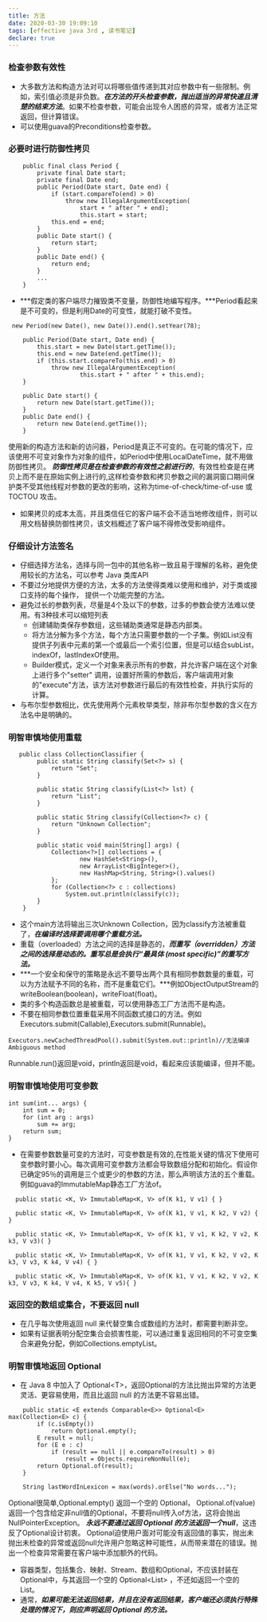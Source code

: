 ```yaml
---
title: 方法
date: 2020-03-30 19:09:10
tags: [effective java 3rd , 读书笔记]
declare: true
---
```

### 检查参数有效性
+ 大多数方法和构造方法对可以将哪些值传递到其对应参数中有一些限制。例如，索引值必须是非负数。***在方法的开头检查参数，抛出适当的异常快速且清楚的结束方法***。如果不检查参数，可能会出现令人困惑的异常，或者方法正常返回，但计算错误。
+ 可以使用guava的Preconditions检查参数。
<!-- more -->

### 必要时进行防御性拷贝
```
    public final class Period {
        private final Date start;
        private final Date end;
        public Period(Date start, Date end) {
            if (start.compareTo(end) > 0)
                throw new IllegalArgumentException(
                    start + " after " + end);
                    this.start = start;
            this.end = end;
        }
        public Date start() {
            return start;
        }
        public Date end() {
            return end;
        } 
        ...
    }
```
+ ***假定类的客户端尽力摧毁类不变量，防御性地编写程序。***Period看起来是不可变的，但是利用Date的可变性，就能打破不变性。
```
 new Period(new Date(), new Date()).end().setYear(78);
```

```
    public Period(Date start, Date end) {
        this.start = new Date(start.getTime());
        this.end = new Date(end.getTime());
        if (this.start.compareTo(this.end) > 0)
            throw new IllegalArgumentException(
                    this.start + " after " + this.end);
    }

    public Date start() {
        return new Date(start.getTime());
    }
    public Date end() {
        return new Date(end.getTime());
    }
```
使用新的构造方法和新的访问器，Period是真正不可变的。在可能的情况下，应该使用不可变对象作为对象的组件，如Period中使用LocalDateTime，就不用做防御性拷贝。
***防御性拷贝是在检查参数的有效性之前进行的***，有效性检查是在拷贝上而不是在原始实例上进行的,这样检查参数和拷贝参数之间的漏洞窗口期间保护类不受其他线程对参数的更改的影响，这称为time-of-check/time-of-use 或 TOCTOU 攻击。
+ 如果拷贝的成本太高，并且类信任它的客户端不会不适当地修改组件，则可以用文档替换防御性拷贝，该文档概述了客户端不得修改受影响组件。

### 仔细设计方法签名
+ 仔细选择方法名，选择与同一包中的其他名称一致且易于理解的名称，避免使用较长的方法名，可以参考 Java 类库API
+ 不要过分地提供方便的方法，太多的方法使得类难以使用和维护，对于类或接口支持的每个操作，
提供一个功能完整的方法。
+ 避免过长的参数列表，尽量是4个及以下的参数，过多的参数会使方法难以使用。有3种技术可以缩短列表
    + 创建辅助类保存参数组，这些辅助类通常是静态内部类。
    + 将方法分解为多个方法，每个方法只需要参数的一个子集。例如List没有提供子列表中元素的第一个或最后一个索引位置，但是可以结合subList，indexOf，lastIndexOf使用。
    + Builder模式，定义一个对象来表示所有的参数，并允许客户端在这个对象上进行多个"setter" 调用，设置好所需的参数后，客户端调用对象的"execute"方法，该方法对参数进行最后的有效性检查，并执行实际的计算。
+ 与布尔型参数相比，优先使用两个元素枚举类型，除非布尔型参数的含义在方法名中是明确的。

### 明智审慎地使用重载
```
   public class CollectionClassifier {
        public static String classify(Set<?> s) {
            return "Set";
        }

        public static String classify(List<?> lst) {
            return "List";
        }

        public static String classify(Collection<?> c) {
            return "Unknown Collection";
        }

        public static void main(String[] args) {
            Collection<?>[] collections = {
                    new HashSet<String>(),
                    new ArrayList<BigInteger>(),
                    new HashMap<String, String>().values()
            };
            for (Collection<?> c : collections)
                System.out.println(classify(c));
        }
    }
```
+ 这个main方法将输出三次Unknown Collection，因为classify方法被重载了，***在编译时选择要调用哪个重载方法。***
+ 重载（overloaded）方法之间的选择是静态的，***而重写（overridden）方法之间的选择是动态的。重写总是会执行“最具体 (most specific)”的重写方法。***
+ ***一个安全和保守的策略是永远不要导出两个具有相同参数数量的重载，可以为方法赋予不同的名称，而不是重载它们。***例如ObjectOutputStream的writeBoolean(boolean)，writeFloat(float)。
+ 类的多个构造函数总是被重载，可以使用静态工厂方法而不是构造。
+ 不要在相同参数位置重载采用不同函数式接口的方法。例如Executors.submit(Callable),Executors.submit(Runnable)。
```
Executors.newCachedThreadPool().submit(System.out::println)//无法编译Ambiguous method
```
Runnable.run()返回是void，println返回是void，看起来应该能编译，但并不能。

### 明智审慎地使用可变参数
```
int sum(int... args) {
    int sum = 0;
    for (int arg : args)
        sum += arg;
    return sum;
}
```
+ 在需要参数数量可变的方法时，可变参数是有效的,在性能关键的情况下使用可变参数时要小心。每次调用可变参数方法都会导致数组分配和初始化。假设你已确定95％的调用是三个或更少的参数的方法，那么声明该方法的五个重载。例如guava的ImmutableMap静态工厂方法of。
```
  public static <K, V> ImmutableMap<K, V> of(K k1, V v1) { }

  public static <K, V> ImmutableMap<K, V> of(K k1, V v1, K k2, V v2) { }
  
  public static <K, V> ImmutableMap<K, V> of(K k1, V v1, K k2, V v2, K k3, V v3)( }
  
  public static <K, V> ImmutableMap<K, V> of(K k1, V v1, K k2, V v2, K k3, V v3, K k4, V v4) { }

  public static <K, V> ImmutableMap<K, V> of(K k1, V v1, K k2, V v2, K k3, V v3, K k4, V v4, K k5, V v5){ }
```

### 返回空的数组或集合，不要返回 null
+ 在几乎每次使用返回 null 来代替空集合或数组的方法时，都需要判断非空。
+ 如果有证据表明分配空集合会损害性能，可以通过重复返回相同的不可变空集合来避免分配，例如Collections.emptyList。

### 明智审慎地返回 Optional
+ 在 Java 8 中加入了 Optional&lt;T&gt;，返回Optional的方法比抛出异常的方法更灵活、更容易使用，而且比返回 null 的方法更不容易出错。
```
    public static <E extends Comparable<E>> Optional<E> max(Collection<E> c) {
        if (c.isEmpty())
            return Optional.empty();
        E result = null;
        for (E e : c)
            if (result == null || e.compareTo(result) > 0)
                result = Objects.requireNonNull(e);
        return Optional.of(result);
    }

    String lastWordInLexicon = max(words).orElse("No words...");
```
Optional很简单,Optional.empty() 返回一个空的 Optional， Optional.of(value)返回一个包含给定非null值的Optional，不要将null传入of方法，这将会抛出NullPointerException。
***永远不要通过返回 Optional 的方法返回一个null***，这违反了Optional设计初衷。
Optional迫使用户面对可能没有返回值的事实，抛出未抛出未检查的异常或返回null允许用户忽略这种可能性，从而带来潜在的错误。抛出一个检查异常需要在客户端中添加额外的代码。
+ 容器类型，包括集合、映射、Stream、数组和Optional，不应该封装在Optional中，与其返回一个空的 Optional<List<T>> ，不还如返回一个空的 List<T>。
+ 通常，***如果可能无法返回结果，并且在没有返回结果，客户端还必须执行特殊处理的情况下，则应声明返回 Optional 的方法。***